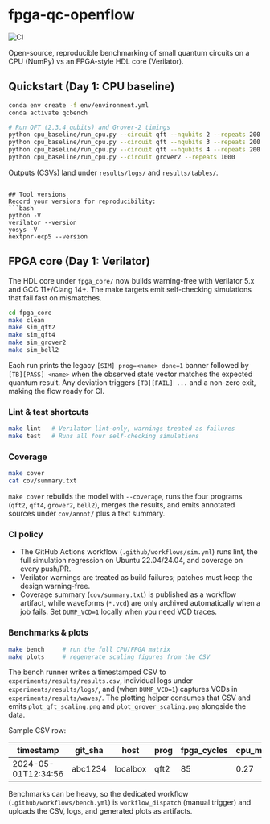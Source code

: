 
# fpga-qc-openflow
![CI](https://github.com/shahriar-rizvi/fpga-qc-openflow/actions/workflows/sim.yml/badge.svg)

Open-source, reproducible benchmarking of small quantum circuits on a CPU (NumPy) vs an FPGA-style HDL core (Verilator).

## Quickstart (Day 1: CPU baseline)

```bash
conda env create -f env/environment.yml
conda activate qcbench

# Run QFT (2,3,4 qubits) and Grover-2 timings
python cpu_baseline/run_cpu.py --circuit qft --nqubits 2 --repeats 200
python cpu_baseline/run_cpu.py --circuit qft --nqubits 3 --repeats 200
python cpu_baseline/run_cpu.py --circuit qft --nqubits 4 --repeats 200
python cpu_baseline/run_cpu.py --circuit grover2 --repeats 1000
```

Outputs (CSVs) land under `results/logs/` and `results/tables/`.
```

## Tool versions
Record your versions for reproducibility:
```bash
python -V
verilator --version
yosys -V
nextpnr-ecp5 --version
```

## FPGA core (Day 1: Verilator)

The HDL core under `fpga_core/` now builds warning-free with Verilator 5.x and GCC 11+/Clang 14+. The make targets emit self-checking simulations that fail fast on mismatches.

```bash
cd fpga_core
make clean
make sim_qft2
make sim_qft4
make sim_grover2
make sim_bell2
```

Each run prints the legacy `[SIM] prog=<name> done=1` banner followed by `[TB][PASS] <name>` when the observed state vector matches the expected quantum result. Any deviation triggers `[TB][FAIL] ...` and a non-zero exit, making the flow ready for CI.

### Lint & test shortcuts

```bash
make lint   # Verilator lint-only, warnings treated as failures
make test   # Runs all four self-checking simulations
```

### Coverage

```bash
make cover
cat cov/summary.txt
```

`make cover` rebuilds the model with `--coverage`, runs the four programs (`qft2`, `qft4`, `grover2`, `bell2`), merges the results, and emits annotated sources under `cov/annot/` plus a text summary.

### CI policy

- The GitHub Actions workflow (`.github/workflows/sim.yml`) runs lint, the full simulation regression on Ubuntu 22.04/24.04, and coverage on every push/PR.
- Verilator warnings are treated as build failures; patches must keep the design warning-free.
- Coverage summary (`cov/summary.txt`) is published as a workflow artifact, while waveforms (`*.vcd`) are only archived automatically when a job fails. Set `DUMP_VCD=1` locally when you need VCD traces.

### Benchmarks & plots

```bash
make bench     # run the full CPU/FPGA matrix
make plots     # regenerate scaling figures from the CSV
```

The bench runner writes a timestamped CSV to `experiments/results/results.csv`, individual logs under `experiments/results/logs/`, and (when `DUMP_VCD=1`) captures VCDs in `experiments/results/waves/`. The plotting helper consumes that CSV and emits `plot_qft_scaling.png` and `plot_grover_scaling.png` alongside the data.

Sample CSV row:

| timestamp | git_sha | host    | prog | fpga_cycles | cpu_ms | status |
|-----------|---------|---------|------|-------------|--------|--------|
| 2024-05-01T12:34:56 | abc1234 | localbox | qft2 | 85 | 0.27 | ok |

Benchmarks can be heavy, so the dedicated workflow (`.github/workflows/bench.yml`) is `workflow_dispatch` (manual trigger) and uploads the CSV, logs, and generated plots as artifacts.
